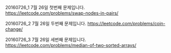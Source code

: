 ﻿20160726_1
7월 26일 첫번째 문제입니다.
https://leetcode.com/problems/swap-nodes-in-pairs/

20160726_2
7월 26일 두번째 문제입니다.
https://leetcode.com/problems/coin-change/

20160726_3
7월 26일 세번째 문제입니다.
https://leetcode.com/problems/median-of-two-sorted-arrays/
